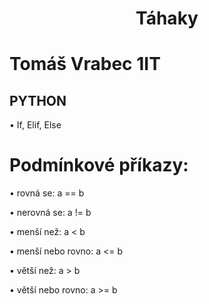 
# <h1 align="center"> **Táhaky** </h1>
# Tomáš Vrabec 1IT

## **PYTHON**

• If, Elif, Else

# Podmínkové příkazy:

• rovná se: a == b

• nerovná se: a != b

• menší než: a < b

• menší nebo rovno: a <= b

• větší než: a > b

• větší nebo rovno: a >= b
